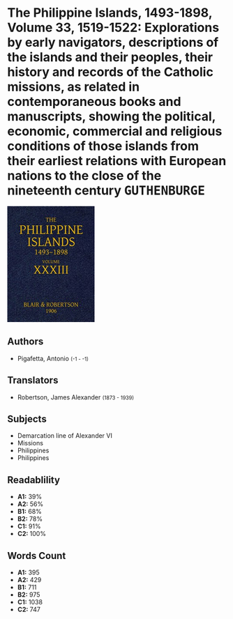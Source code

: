 # The Philippine Islands, 1493-1898, Volume 33, 1519-1522: Explorations by early navigators, descriptions of the islands and their peoples, their history and records of the Catholic missions, as related in contemporaneous books and manuscripts, showing the political, economic, commercial and religious conditions of those islands from their earliest relations with European nations to the close of the nineteenth century <kbd>GUTHENBURGE</kbd>

![](./cover.medium.jpg "")

## Authors


 - Pigafetta, Antonio <small>(-1 - -1)</small>

## Translators


 - Robertson, James Alexander <small>(1873 - 1939)</small>

## Subjects


 - Demarcation line of Alexander VI
 - Missions
 - Philippines
 - Philippines

## Readablility


 - **A1:** 39%
 - **A2:** 56%
 - **B1:** 68%
 - **B2:** 78%
 - **C1:** 91%
 - **C2:** 100%

## Words Count


 - **A1:** 395
 - **A2:** 429
 - **B1:** 711
 - **B2:** 975
 - **C1:** 1038
 - **C2:** 747
